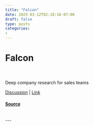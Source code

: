 ```yaml
---
title: "Falcon"
date: 2025-03-12T02:10:16-07:00
draft: false
type: posts
categories: 
- 
---
```

# Falcon

<br/>

<br/>
Deep company research for sales teams

[Discussion](https://www.producthunt.com/posts/falcon-4ee5bb71-c3df-422d-b0dc-4f8477f58889?utm_campaign=producthunt-atom-posts-feed&utm_medium=rss-feed&utm_source=producthunt-atom-posts-feed) | [Link](https://www.producthunt.com/r/p/941250?app_id=339)

#### [Source](https://www.producthunt.com/posts/falcon-4ee5bb71-c3df-422d-b0dc-4f8477f58889)

<br/>
---
